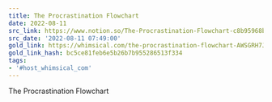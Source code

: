 ```yaml
---
title: The Procrastination Flowchart
date: 2022-08-11
src_link: https://www.notion.so/The-Procrastination-Flowchart-c8b95968b7dc4421ae356f43bab43a4f
src_date: '2022-08-11 07:49:00'
gold_link: https://whimsical.com/the-procrastination-flowchart-AWSGRH7J95DRgrhy3HBvMh
gold_link_hash: bc5ce81feb6e5b26b7b955286513f334
tags:
- '#host_whimsical_com'
---
```



The Procrastination Flowchart